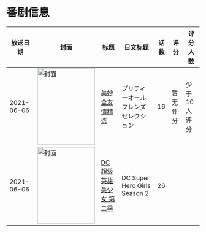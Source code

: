 # 番剧信息

|放送日期|封面|标题|日文标题|话数|评分|评分人数|
|---|---|---|---|---|---|---|
|2021-06-06|<img src="//lain.bgm.tv/pic/cover/c/18/a0/334494_m8zmS.jpg" alt="封面" style="width:150px;height:200px;object-fit:cover;">|[美妙全友情精选](https://bangumi.tv/subject/334494)|プリティーオールフレンズセレクション|16|暂无评分|少于10人评分|
|2021-06-06|<img src="//lain.bgm.tv/pic/cover/c/43/a1/524964_CzW2F.jpg" alt="封面" style="width:150px;height:200px;object-fit:cover;">|[DC超级英雄美少女 第二季](https://bangumi.tv/subject/524964)|DC Super Hero Girls Season 2|26|||
